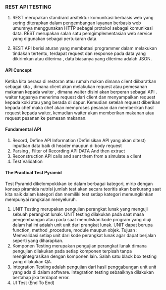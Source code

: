 ### REST API TESTING
1. REST merupakan standrard arsitektur komunikasi berbasis web yang sering diterapkan dalam pengembangan layanan berbasis web umumnya menggunakan HTTP sebagai protokol sebagai komunikasi data. REST merupakan salah satu pemgimplementasian web service yang digunakan sebagai pertukaran data.

2. REST API berisi aturan yang membatasi programmer dalam melakukan tindakan tertentu, terdapat request dan response pada data yang dikirimkan atau diterima , data biasanya yang diterima adalah JSON.

#### API Concept
Ketika kita berasa di restoran atau rumah makan dimana client diibaratkan sebagai kita , dimana client akan melakukan request atau pemesanan makanan kepada waiter , dimana waiter disini akan berperan sebagai API . waiter tugasnya menerima request dari client dan menyampaikan request kepada koki atau yang berada di dapur. Kemudian setelah request diberikan kepada chef maka chef akan memproses pesanan dan memberikan hasil request kepada waiter, kemudian waiter akan memberikan makanan atau request pesanan ke pemesan makanan.

#### Fundamental API
1. Record, Define API Information (Definisikan API yang akan ditest) inputkan data baik di header maupun di body request
2. Parsing , Filter of Recording API DATA And then extract
3. Reconstruction API calls and sent them from a simulate a client
4. Test Validation

#### The Practical Test Pyramid
Test Pyramid dikelompokkkan ke dalam berbagai kategori, mirip dengan konsep piramida nutrisi jumlah test akan secara teoritis akan berkurang saat kita naik dalam kategori dan memiliki test setiap kategori memungkinkan mempunyai rangkaian menyeluruh.

1. UNIT Testing merupakan pengujian perangkat lunak yang menguji sebuah perangkat lunak. UNIT testing dilakukan pada saat masa pengembangan atau pada saat menuliskan kode program  yang diuji dalam hal ini adalah unit unit dari prangkat lunak. UNIT dapat berupa function, method ,procedure, module maupun objek.
Tujuan : Memvalidasi setiap unit dari kode perangkat lunak agar dapat berjalan seperti yang diharapkan.
2. Komponen Testing merupakan pengujian perangkat lunak dimana pengujian dilakukan pada setiap komponen terpisah tanpa mengintegrasikan dengan komponen lain. Salah satu black box testing yang dilakukan QA.
3. Integration Testing adalah pengujian dari hasil penggabungan unit unit yang ada di dalam software. Integration testing sebaaiknya dilakukan bertahap jika terdapat error.
4. UI Test (End To End)
